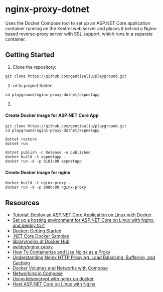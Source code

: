 # nginx-proxy-dotnet

Uses the Docker Compose tool to set up an ASP.NET Core application container running on the Kestrel web server and places it behind a Nginx-based reverse-proxy server with SSL support, which runs in a separate container.

## Getting Started

1. Clone the repository:

```
git clone https://github.com/gentisaliu/playground.git
```

2. `cd` to project folder:

```
cd playground/nginx-proxy-dotnet/aspnetapp
```

3. 

#### Create Docker image for ASP.NET Core App

```
git clone https://github.com/gentisaliu/playground.git
cd playground/nginx-proxy-dotnet/aspnetapp
```

```
dotnet restore
dotnet run
```

```
dotnet publish -c Release -o published
docker build -t aspnetapp .
docker run -d -p 8181:80 aspnetapp
```

#### Create Docker image for nginx

```
docker build -t nginx-proxy .
docker run -d -p 8080:80 nginx-proxy
```

## Resources

- [Tutorial: Deploy an ASP.NET Core Application on Linux with Docker](https://stormpath.com/blog/tutorial-deploy-asp-net-core-on-linux-with-docker)
- [Set up a hosting environment for ASP.NET Core on Linux with Nginx, and deploy to it](https://docs.microsoft.com/en-us/aspnet/core/publishing/linuxproduction)
- [Docker: Getting Started](https://docs.docker.com/get-started/)
- [.NET Core Docker Samples](https://github.com/dotnet/dotnet-docker-samples)
- [library/nginx at Docker Hub](https://hub.docker.com/_/nginx/)
- [jwilder/nginx-proxy](https://github.com/jwilder/nginx-proxy)
- [How To Containerize and Use Nginx as a Proxy](https://www.digitalocean.com/community/tutorials/docker-explained-how-to-containerize-and-use-nginx-as-a-proxy)
- [Understanding Nginx HTTP Proxying, Load Balancing, Buffering, and Caching](https://www.digitalocean.com/community/tutorials/understanding-nginx-http-proxying-load-balancing-buffering-and-caching)
- [Docker Volumes and Networks with Compose](https://www.linux.com/learn/docker-volumes-and-networks-compose)
- [Networking in Compose](https://docs.docker.com/compose/networking)
- [Using letsencrypt with nginx on docker](http://blog.nbellocam.me/2016/03/10/letsencrypt-and-nginx-on-docker)
- [Host ASP.NET Core on Linux with Nginx](https://docs.microsoft.com/en-us/aspnet/core/publishing/linuxproduction)